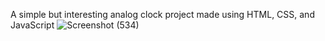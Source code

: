 A simple but interesting analog clock project made using HTML, CSS, and JavaScript
![Screenshot (534)](https://user-images.githubusercontent.com/79108273/138026841-f1adc521-9304-46c0-83d5-65aa11770bec.png)
